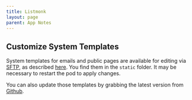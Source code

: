 ```yaml
---
title: Listmonk
layout: page
parent: App Notes
---
```


## Customize System Templates
System templates for emails and public pages are available for editing via [SFTP](/faq/#accessing-pod-files-using-sftp), as described [here](https://listmonk.app/docs/templating/#system-templates). You find them in the `static` folder. It may be necessary to restart the pod to apply changes.

You can also update those templates by grabbing the latest version from [Github](https://github.com/knadh/listmonk/tree/master/static).